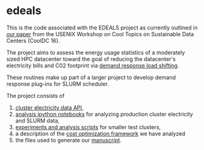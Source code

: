 # edeals

This is the code associated with the EDEALS project as currently outlined in [our paper](https://www.usenix.org/conference/cooldc16/workshop-program/presentation/mcfadden) from the USENIX Workshop on Cool Topics on Sustainable Data Centers (CoolDC 16).

The project aims to assess the energy usage statistics of a moderately sized HPC datacenter toward the goal of reducing the datacenter's electricity bills and C02 footprint via [demand response load shifting](https://en.wikipedia.org/wiki/Demand_response).

These routines make up part of a larger project to develop demand response plug-ins for SLURM scheduler.

The project consists of 

1. [cluster electricity data API](tree/master/energy_data_collection_API), 
2. [analysis ipython notebooks](tree/master/prod_cluster) for analyzing production cluster electricity and SLURM data, 
3. [experiments and analysis scripts](tree/master/test_cluster) for smaller test clusters,
4. a description of the [cost optimization framework](cost_optim) we have analyzed
5. the files used to generate our [manuscript](tree/master/manuscript).
